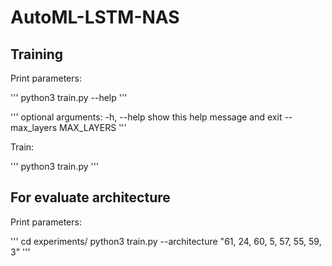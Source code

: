# AutoML-LSTM-NAS

## Training

Print parameters:

'''
python3 train.py --help
'''

'''
optional arguments:
  -h, --help            show this help message and exit
  --max_layers MAX_LAYERS
'''

Train:

'''
python3 train.py
'''

## For evaluate architecture

Print parameters:

'''
cd experiments/
python3 train.py --architecture "61, 24, 60,  5, 57, 55, 59, 3"
'''
